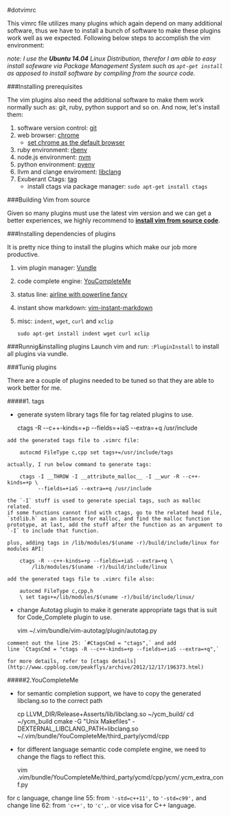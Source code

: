 #dotvimrc

This vimrc file utilizes many plugins which again depend on many additional
software, thus we have to install a bunch of software to make these plugins
work well as we expected. Following below steps to accomplish the vim
environment:

*note: I use the __Ubuntu 14.04__ Linux Distribution, therefor
I am able to easy install sofeware via Package Management System such as
`apt-get install` as apposed to install software by compiling from the source
code.*

###Installing prerequisites

The vim plugins also need the additional software to make them work normally
such as: git, ruby, python support and so on. And now, let's install them:

1. software version control:
   [git](https://gist.github.com/kevin4fly/f74344649d09f903eb1b)
2. web browser: [chrome](https://www.google.com/intl/en/chrome/browser/)
   - [set chrome as the default browser](http://superuser.com/questions/281488/how-to-set-default-browser-on-ubuntu-from-command-line)
3. ruby environment: [rbenv](https://github.com/sstephenson/rbenv)
4. node.js environment: [nvm](https://github.com/creationix/nvm)
5. python environment: [pyenv](https://github.com/yyuu/pyenv)
6. llvm and clange enviroment:
   [libclang](https://gist.github.com/kevin4fly/e3de744266c98294b21e)
7. Exuberant Ctags: [tag](http://ctags.sourceforge.net/)
   - install ctags via package manager: `sudo apt-get install ctags`


###Building Vim from source

Given so many plugins must use the latest vim version and we can get a better
experiences, we highly recommend to [__install vim from source code__](https://github.com/Valloric/YouCompleteMe/wiki/Building-Vim-from-source).


###Installing dependencies of plugins

It is pretty nice thing to install the plugins which make our job more
productive.

1. vim plugin manager: [Vundle](https://github.com/gmarik/Vundle.vim)
2. code complete engine: [YouCompleteMe](https://github.com/Valloric/YouCompleteMe#full-installation-guide)
3. status line: [airline with powerline fancy](http://askubuntu.com/questions/283908/how-can-i-install-and-use-powerline-plugin)
4. instant show markdown: [vim-instant-markdown](https://github.com/suan/vim-instant-markdown)
5. misc: `indent`, `wget`, `curl` and `xclip`
    
    `sudo apt-get install indent wget curl xclip`

###Runnig&installing plugins
Launch vim and run: `:PluginInstall` to install all plugins via vundle.

###Tunig plugins

There are a couple of plugins needed to be tuned so that they are able to work
better for me.

#####1. tags
   - generate system library tags file for tag related plugins to use.   

        ctags -R --c++-kinds=+p --fields=+iaS --extra=+q /usr/include

    add the generated tags file to .vimrc file:

        autocmd FileType c,cpp set tags+=/usr/include/tags

    actually, I run below command to generate tags:

        ctags -I __THROW -I __attribute_malloc__ -I __wur -R --c++-kinds=+p \ 
              --fields=+iaS --extra=+q /usr/include

    the `-I` stuff is used to generate special tags, such as malloc related.
    if some functions cannot find with ctags, go to the related head file,
    `stdlib.h` as an instance for malloc, and find the malloc function
    prototype, at last, add the stuff after the function as an argument to
    `-I` to include that function.

    plus, adding tags in /lib/modules/$(uname -r)/build/include/linux for
    modules API:

        ctags -R --c++-kinds=+p --fields=+iaS --extra=+q \
            /lib/modules/$(uname -r)/build/include/linux

    add the generated tags file to .vimrc file also:
        
        autocmd FileType c,cpp,h
        \ set tags+=/lib/modules/$(uname -r)/build/include/linux/


   - change Autotag plugin to make it generate appropriate tags that is suit for
     Code_Complete plugin to use.   

        vim ~/.vim/bundle/vim-autotag/plugin/autotag.py
    
    comment out the line 25: `#CtagsCmd = "ctags",` and add 
    line `CtagsCmd = "ctags -R --c++-kinds=+p --fields=+iaS --extra=+q",`

    for more details, refer to [ctags details](http://www.cppblog.com/peakflys/archive/2012/12/17/196373.html)

#####2.YouCompleteMe
   - for semantic completion support, we have to copy the generated
       libclang.so to the correct path
       
        cp LLVM_DIR/Release+Asserts/lib/libclang.so ~/ycm_build/
        cd ~/ycm_build
        cmake -G "Unix Makefiles" -DEXTERNAL_LIBCLANG_PATH=libclang.so ~/.vim/bundle/YouCompleteMe/third_party/ycmd/cpp
        
   - for different language semantic code complete engine, we need to change the
   flags to reflect this.

        vim .vim/bundle/YouCompleteMe/third_party/ycmd/cpp/ycm/.ycm_extra_conf.py

   for c language, change line 55: from `'-std=c++11',` to `'-std=c99',` and
   change line 62: from `'c++',` to `'c',`. or vice visa for C++ language.
